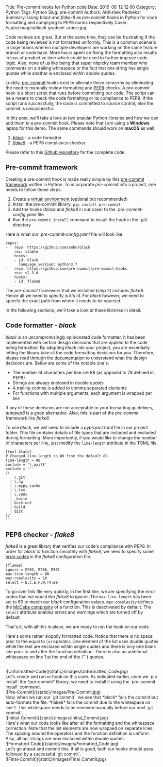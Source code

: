 Title: Pre-commit hooks for Python code
Date: 2019-08-12 12:00
Category: Python
Tags: Python
Slug: pre-commit
Authors: Abhishek Pednekar
Summary: Using *black* and *flake-8* as pre-commit hooks in Python for code formatting and complying to PEP8 norms respectively
Cover: /static/images/black-gradient-article.jpg

Code reviews are great. But at the same time, they can be frustrating if the code being reviewed is not formatted uniformly. This is a common scenario in large teams wherein multiple developers are working on the same feature branch or code base. More hours spent on fixing the formatting also results in loss of productive time which could be used to further improve code logic. Also, none of us like being that super nitpicky team member who comments on a trailing whitespace or the fact that one string has single quotes while another is enclosed within double quotes. 

Luckily, [pre-commit](https://git-scm.com/book/en/v2/Customizing-Git-Git-Hooks) hooks exist to alleviate these concerns by eliminating the need to manually review formatting and [PEP8](https://www.python.org/dev/peps/pep-0008/) checks. A pre-commit hook is a short script that runs before committing our code. The script can be a means to check the code formatting or its compliance to PEP8. If the script runs successfully, the code is committed to source control, else the commit is unsuccessful.

In this post, we’ll take a look at two popular Python libraries and how we can add them to a pre-commit hook. Please note that I am using a **Windows** laptop for this demo. The same commands should work on **macOS** as well.

1. *[black](https://black.readthedocs.io/en/stable/)* - a code formatter
2. *[flake8](http://flake8.pycqa.org/en/latest/)* - a PEP8 compliance checker

Please refer to this [Github repository](https://github.com/AbhishekPednekar84/codedisciples-blog-posts/tree/master/Index_1-pre-commit-hooks) for the complete code.

## Pre-commit framework 
Creating a pre-commit hook is made really simple by this [pre-commit framework](https://github.com/pre-commit) written in Python. To incorporate *pre-commit* into a project, one needs to follow these steps.

1. Create a [virtual environment](https://www.youtube.com/watch?v=APOPm01BVrk) (optional but recommended)
2. Install the pre-commit library: `pip install pre-commit`
3. Add the hooks (*black* and *flake8* in our case) to the *.pre-commit-config.yaml* file 
4. Run the `pre-commit install` command to install the hook in the *.git/* directory

Here is what our *.pre-commit-config.yaml* file will look like.

```
repos:
-   repo: https://github.com/ambv/black
    rev: stable
    hooks:
    - id: black
      language_version: python3.7
-   repo: https://github.com/pre-commit/pre-commit-hooks
    rev: v2.3.0
    hooks:
    - id: flake8
```

The *pre-commit* framework that we installed (step 2) includes *flake8*. Hence all we need to specify is it's id. For *black* however, we need to specify the exact path from where it needs to be sourced.

In the following sections, we'll take a look at these libraries in detail.

## Code formatter - *black* 
*black* is an uncompromisingly opinionated code formatter. It has been implemented with certain design decisions that are applied to the code being formatted. By adopting *black* into your project, you are essentially letting the library take all the code formatting decisions for you. Therefore, please read through the [documentation](https://black.readthedocs.io/en/stable/) to understand what the design decisions are. Below are some of the notable one's. 

- The number of characters per line are 88 (as opposed to 79 defined in PEP8)
- Strings are always enclosed in double quotes
- A trailing comma is added to comma separated elements
- For functions with multiple arguments, each argument is wrapped per line 

If any of these decisions are not acceptable to your formatting guidelines, *autopep8* is a good alternative. Also, this is part of the *pre-commit* framework like *flake8*.   

To use *black*, we will need to include a *pyproject.toml* file in our project folder. This file contains details of file types that are included and excluded during formatting. More importantly, if you would like to change the number of characters per line, just modify the `line-length` attribute in the TOML file.

```
[tool.black]
# Changed line-length to 80 from the default 88
line-length = 80 
include = '\.pyi?$'
exclude = '''
/(
    \.git
  | \.hg
  | \.mypy_cache
  | \.tox
  | \.venv
  | _build
  | buck-out
  | build
  | dist
)/
'''
```

## PEP8 checker - *flake8*
*flake8* is a great library that verifies our code's compliance with PEP8. In order for *black* to function smoothly with *flake8*, we need to specify some [error codes](https://flake8.pycqa.org/en/latest/user/error-codes.html) in the *flake8* configuration file.

```
[flake8]
ignore = E203, E266, E501
max-line-length = 80
max-complexity = 10
select = B,C,E,F,W,T4,B9
```

To go over this file very quickly, in the first line, we are specifying the error codes that we would like *flake8* to ignore. The `max-line-length` has been set to 80 to match our *black* configuration values. `max-complexity` defines the [McCabe complexity](https://en.wikipedia.org/wiki/Cyclomatic_complexity) of a function. This is deactivated by default. The `select` attribute enables errors and warnings which are turned off by default.

That's it, with all this in place, we are ready to run the hook on our code. 

Here's some rather sloppily formatted code. Notice that there is no space prior to the equal to (=) operator. One element of the list uses double quotes while the rest are enclosed within single quotes and there is only one blank line prior to and after the function definition. There is also an additional whitespace on line 1 at the end of the (''') quotes.

<br/>
![Unformatted-Code]({static}/images/Unformatted_Code.jpg)

<br/>
Let's create and run or hook on this code. As indicated earlier, once we `pip install` the *pre-commit* library, we need to install it using the `pre-commit install` command.

<br/>
![Pre-Commit]({static}/images/Pre-Commit.jpg)

<br/>
Now, when we run our `git commit`, we see that *black* fails the commit but auto-formats the file. *flake8* fails the commit due to the whitespace on line 1. This whitespace needs to be removed manually before our next `git commit`.

<br/>
![Initial-Commit]({static}/images/Initial_Commit.jpg)

<br/>
Here's what our code looks like after all the formatting and the whitespace correction. Note that the list elements are now wrapped on separate lines. The spacing around the operators and the function definition is uniform. Also, all our strings are now enclosed within double quotes.

<br/>
![Formatted-Code]({static}/images/Formatted_Code.jpg)

<br/>
Let's go ahead and commit this. If all is good, both our hooks should pass followed by a successful `git commit`.

<br/>
![Final-Commit]({static}/images/Final_Commit.jpg)